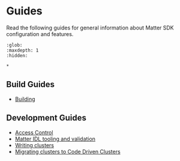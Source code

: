 # Guides

Read the following guides for general information about Matter SDK configuration
and features.

```{toctree}
:glob:
:maxdepth: 1
:hidden:

*
```

## Build Guides

-   [Building](./BUILDING.md)

## Development Guides

-   [Access Control](./access-control-guide.md)
-   [Matter IDL tooling and validation](./matter_idl_tooling.md)
-   [Writing clusters](./writing_clusters.md)
-   [Migrating clusters to Code Driven Clusters](./migrating_ember_cluster_to_code_driven.md)
